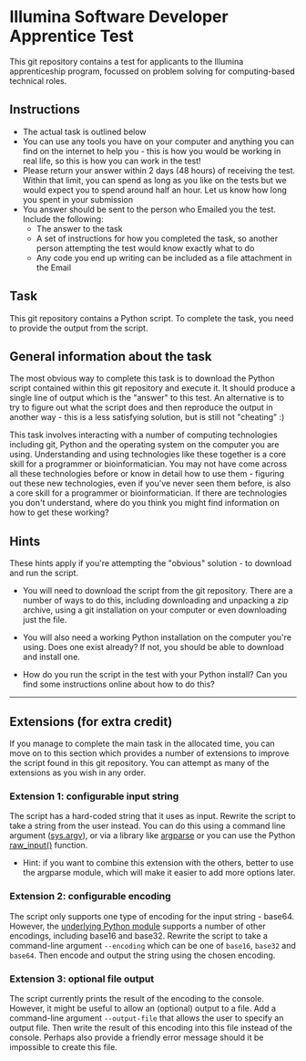 # Illumina Software Developer Apprentice Test

This git repository contains a test for applicants to the Illumina apprenticeship program, focussed on problem solving for computing-based technical roles. 

## Instructions

- The actual task is outlined below
- You can use any tools you have on your computer and anything you can find on the internet to help you - this is how you would be working in real life, so this is how you can work in the test!
- Please return your answer within 2 days (48 hours) of receiving the test. Within that limit, you can spend as long as you like on the tests but we would expect you to spend around half an hour. Let us know how long you spent in your submission
- You answer should be sent to the person who Emailed you the test. Include the following:
  - The answer to the task
  - A set of instructions for how you completed the task, so another person attempting the test would know exactly what to do
  - Any code you end up writing can be included as a file attachment in the Email

## Task

This git repository contains a Python script. To complete the task, you need to provide the output from the script.

## General information about the task

The most obvious way to complete this task is to download the Python script contained within this git repository and execute it. It should produce a single line of output which is the "answer" to this test. An alternative is to try to figure out what the script does and then reproduce the output in another way - this is a less satisfying solution, but is still not "cheating" :)

This task involves interacting with a number of computing technologies including git, Python and the operating system on the computer you are using. Understanding and using technologies like these together is a core skill for a programmer or bioinformatician. You may not have come across all these technologies before or know in detail how to use them - figuring out these new technologies, even if you've never seen them before, is also a core skill for a programmer or bioinformatician. If there are technologies you don't understand, where do you think you might find information on how to get these working?


## Hints

These hints apply if you're attempting the "obvious" solution - to download and run the script.

- You will need to download the script from the git repository. There are a number of ways to do this, including downloading and unpacking a zip archive, using a git installation on your computer or even downloading just the file.

- You will also need a working Python installation on the computer you're using. Does one exist already? If not, you should be able to download and install one.

- How do you run the script in the test with your Python install? Can you find some instructions online about how to do this? 

---

## Extensions (for extra credit)

If you manage to complete the main task in the allocated time, you can move on to this section which provides a number of extensions to improve the script found in this git repository. You can attempt as many of the extensions as you wish in any order.

### Extension 1: configurable input string

The script has a hard-coded string that it uses as input. Rewrite the script to take a string from the user instead. You can do this using a command line argument ([sys.argv](https://www.pythonforbeginners.com/system/python-sys-argv)), or via a library like [argparse](https://docs.python.org/3/howto/argparse.html) or you can use the Python [raw_input()](https://www.cyberciti.biz/faq/python-raw_input-examples/) function.

- Hint: if you want to combine this extension with the others, better to use the argparse module, which will make it easier to add more options later.

### Extension 2: configurable encoding 

The script only supports one type of encoding for the input string - base64. However, the [underlying Python module](https://docs.python.org/3.7/library/base64.html) supports a number of other encodings, including base16 and base32. Rewrite the script to take a command-line argument `--encoding` which can be one of `base16`, `base32` and `base64`. Then encode and output the string using the chosen encoding.

### Extension 3: optional file output

The script currently prints the result of the encoding to the console. However, it might be useful to allow an (optional) output to a file. Add a command-line argument `--output-file` that allows the user to specify an output file. Then write the result of this encoding into this file instead of the console. Perhaps also provide a friendly error message should it be impossible to create this file.
